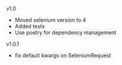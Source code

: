 v1.0 
- Moved selenium version to 4
- Added tests
- Use poetry for dependency management

v1.0.1
- fix default kwargs on SeleniumRequest